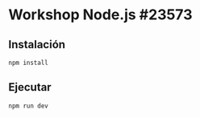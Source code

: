 # Workshop Node.js #23573

## Instalación

```shell
npm install
```

## Ejecutar

```shell
npm run dev
```